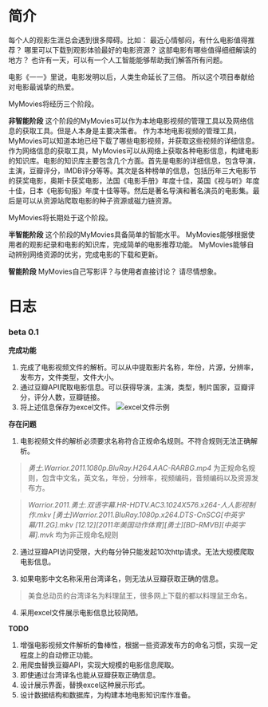# 简介

每个人的观影生涯总会遇到很多障碍。比如：
最近心情郁闷，有什么电影值得推荐？
哪里可以下载到观影体验最好的电影资源？
这部电影有哪些值得细细解读的地方？
也许有一天，可以有一个人工智能能够帮助我们解答所有问题。

电影《一一》里说，电影发明以后，人类生命延长了三倍。
所以这个项目奉献给对电影最诚挚的热爱。

MyMovies将经历三个阶段。

**非智能阶段**
这个阶段的MyMovies可以作为本地电影视频的管理工具以及网络信息的获取工具。但是人本身是主要决策者。
作为本地电影视频的管理工具，MyMovies可以知道本地已经下载了哪些电影视频，并获取这些视频的详细信息。
作为网络信息的获取工具，MyMovies可以从网络上获取各种电影信息，构建电影的知识库。电影的知识库主要包含几个方面。首先是电影的详细信息，包含导演，主演，豆瓣评分，IMDB评分等等。其次是各种榜单的信息，包括历年三大电影节的获奖电影，奥斯卡获奖电影，法国《电影手册》年度十佳，英国《视与听》年度十佳，日本《电影旬报》年度十佳等等。然后是著名导演和著名演员的电影集。最后是可以从资源站爬取电影的种子资源或磁力链资源。

MyMovies将长期处于这个阶段。

**半智能阶段**
这个阶段的MyMovies具备简单的智能水平。
MyMovies能够根据使用者的观影纪录和电影的知识库，完成简单的电影推荐功能。
MyMovies能够自动辨别网络资源的优劣，完成电影的下载和更新。

**智能阶段**
MyMovies自己写影评？与使用者直接讨论？
请尽情想象。


# 日志
### beta 0.1
**完成功能**
1. 完成了电影视频文件的解析。可以从中提取影片名称，年份，片源，分辨率，发布方，文件类型，文件大小。
2. 通过豆瓣API爬取电影信息。可以获得导演，主演，类型，制片国家，豆瓣评分，评分人数，豆瓣链接。
3. 将上述信息保存为excel文件。
![excel文件示例](http://oeaxm0g1o.bkt.clouddn.com/demo.png "excel文件示例")

**存在问题**
1. 电影视频文件的解析必须要求名称符合正规命名规则。不符合规则无法正确解析。

> *勇士.Warrior.2011.1080p.BluRay.H264.AAC-RARBG.mp4*
为正规命名规则，包含中文名，英文名，年份，分辨率，视频编码，音频编码以及资源发布方。

> *Warrior.2011.勇士.双语字幕.HR-HDTV.AC3.1024X576.x264-人人影视制作.mkv*
> *[勇士]Warrior.2011.BluRay.1080p.x264.DTS-CnSCG[中英字幕/11.2G].mkv*
> *[12.12][2011年美国动作体育][勇士][BD-RMVB][中英字幕].mvk*
均为非正规命名规则
2. 通过豆瓣API访问受限，大约每分钟只能发起10次http请求。无法大规模爬取电影信息。

3. 如果电影中文名称采用台湾译名，则无法从豆瓣获取正确的信息。
> 美食总动员的台湾译名为料理鼠王，很多网上下载的都以料理鼠王命名。

4. 采用excel文件展示电影信息比较简陋。

**TODO**
1. 增强电影视频文件解析的鲁棒性，根据一些资源发布方的命名习惯，实现一定程度上的自动修正功能。
2. 用爬虫替换豆瓣API，实现大规模的电影信息爬取。
3. 即使通过台湾译名也能从豆瓣获取正确信息。
4. 设计展示界面，替换excel这种展示形式。
5. 设计数据结构和数据库，为构建本地电影知识库作准备。


